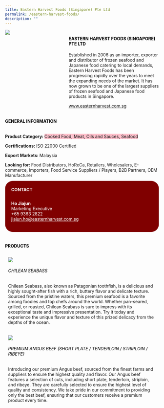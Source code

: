```yaml
--- 
title: Eastern Harvest Foods (Singapore) Pte Ltd 
permalink: /eastern-harvest-foods/ 
description: ""
--- 
```

<div class="flex-paragraph"> 
<p style="text-transform: uppercase">
</p> 
</div> 
<div style="display: flex; flex-wrap: wrap;" class="flex-container"> 
<div style="flex: 1 1 40%; display: block;" class="card sgds">
<img src="https://drive.google.com/uc?export=download&amp;id=1n4DR1tJOIjk_1nyC1Praqm5DZEj1C8-D">
</div> 
<div style="flex: 1 1 58%; display: block; margin-left: 3px" class="card-sgds"> 
<h4 style="text-transform: uppercase; color: black;">
<b>Eastern Harvest Foods (Singapore) Pte Ltd
</b>
</h4> 
<p>Established in 2006 as an importer, exporter and distributor of frozen seafood and Japanese food catering to local demands, Eastern Harvest Foods has been progressing rapidly over the years to meet the expanding needs of the market. It has now grown to be one of the largest suppliers of frozen seafood and Japanese food products in Singapore.
</p> 
<p>
<a target="_blank" href="https://www.easternharvest.com.sg">www.easternharvest.com.sg
</a>
</p> 
</div> 
</div> 
<h4 style="text-transform: uppercase; color: black;">
<b>General Information
</b>
</h4> 
<div style="display: flex; flex-wrap: wrap;" class="flex-container"> 
<div style="flex: 1 1 65%; display: block; align-self: stretch" class="card sgds"> 
<div class="flex-paragraph"> 
<p>
<b>Product Category: 
</b>
<span style="background-color: pink; border-radius: 10 px;">Cooked Food, Meat, Oils and Sauces, Seafood
</span>
</p> 
<p>
<b>Certifications: 
</b>ISO 22000 Certified
</p> 
<p>
<b>Export Markets: 
</b>Malaysia
</p> 
<p style="margin-bottom: 10px;">
<b>Looking for: 
</b>Food Distributors, HoReCa, Retailers, Wholesalers, E-commerce, Importers, Food Service Suppliers / Players, B2B Partners, OEM Manufacturer
</p> 
</div> 
</div> 
<div style="flex: 1 1 35%; padding: 10px; display: block; background-color: maroon; border-radius: 25px; align-self: center;" class="card sgds"> 
<h4 style="color: white; margin-top: 10px; margin-left: 10px;">CONTACT
</h4> 
<div class="flex-paragraph"> 
<p style="padding: 10px; color: white;"> 
<b>Ho Jiajun
</b>
<br>Marketing Executive
<br>+65 9363 2822
<br> 
<a style="color: white;" href="mailto:jiajun.ho@easternharvest.com.sg">jiajun.ho@easternharvest.com.sg
</a> 
</p> 
</div> 
</div> 
</div> 
<br> 
<h4 style="text-transform: uppercase; color: black;">
<b>products
</b>
</h4> 
<div style="display: flex; flex-wrap: wrap;"> 
<div style="flex: 1 1 47%; margin: 10px; display: block;" class="card sgds"> 
<div style="display: block;" class="flex-image">
<img src="https://drive.google.com/uc?export=download&amp;id=1-SI58NCIR341gRVwIMZcwdV_DYsJ45gE">
</div> 
<div class="flex-paragraph"> 
<h6 style="text-transform: uppercase; color: black;">Chilean Seabass
</h6> 
<p>Chilean Seabass, also known as Patagonian toothfish, is a delicious and highly sought-after fish with a rich, buttery flavor and delicate texture. Sourced from the pristine waters, this premium seafood is a favorite among foodies and top chefs around the world. Whether pan-seared, grilled, or roasted, Chilean Seabass is sure to impress with its exceptional taste and impressive presentation. Try it today and experience the unique flavor and texture of this prized delicacy from the depths of the ocean.
</p> 
</div> 
</div> 
<div style="flex: 1 1 47%; margin: 10px; display: block;" class="card sgds"> 
<div style="display: block;" class="flex-image">
<img src="https://drive.google.com/uc?export=download&amp;id=1vuMvO8IX7c2cqp4L3SEHw61tifEuzDz7">
</div> 
<div class="flex-paragraph"> 
<h6 style="text-transform: uppercase; color: black;">Premium Angus Beef (Short plate / Tenderloin / Striploin / Ribeye)
</h6> 
<p>Introducing our premium Angus beef, sourced from the finest farms and suppliers to ensure the highest quality and flavor. Our Angus beef features a selection of cuts, including short plate, tenderloin, striploin, and ribeye. They are carefully selected to ensure the highest level of quality and consistency. We take pride in our commitment to providing only the best beef, ensuring that our customers receive a premium product every time.
</p> 
</div> 
</div>
</div>